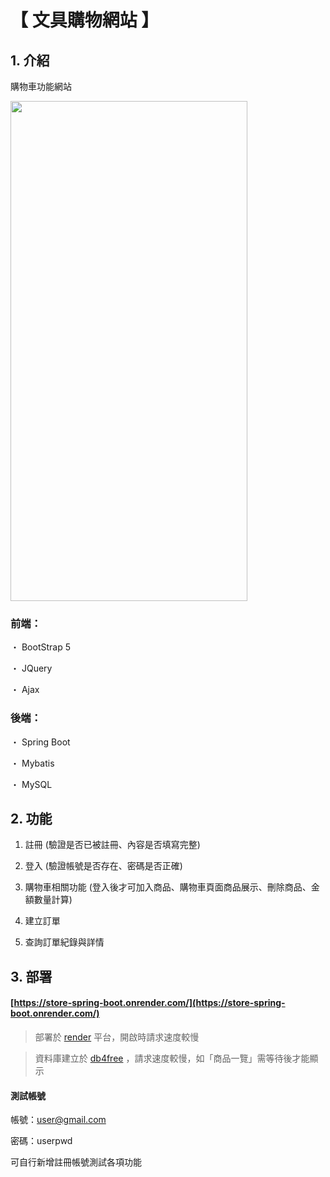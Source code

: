 # 【 文具購物網站 】

## 1. 介紹

購物車功能網站

<img width="379" height="800" src="https://github.com/teikunsha/store_spring_boot/blob/master/img-readme/store-spring-boot.png"/>

### 前端：

・ BootStrap 5

・ JQuery

・ Ajax

### 後端：

・ Spring Boot

・ Mybatis

・ MySQL

## 2. 功能

1. 註冊 (驗證是否已被註冊、內容是否填寫完整)

2. 登入 (驗證帳號是否存在、密碼是否正確)

3. 購物車相關功能 (登入後才可加入商品、購物車頁面商品展示、刪除商品、金額數量計算)

4. 建立訂單

5. 查詢訂單紀錄與詳情

## 3. 部署

#### [https://store-spring-boot.onrender.com/](https://store-spring-boot.onrender.com/)

> 部署於 [render](https://render.com/) 平台，開啟時請求速度較慢

> 資料庫建立於 [db4free](https://www.db4free.net/) ，請求速度較慢，如「商品一覽」需等待後才能顯示

#### 測試帳號

帳號：user@gmail.com

密碼：userpwd

可自行新增註冊帳號測試各項功能
